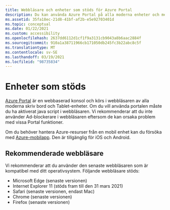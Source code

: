 ```yaml
---
title: Webbläsare och enheter som stöds för Azure Portal
description: Du kan använda Azure Portal på alla moderna enheter och med de senaste webb läsar versionerna. Läs den här artikeln för att vara säker på att din webbläsare stöds.
ms.assetid: 35fa18ec-21d8-41bf-af2b-e5e92703401d
ms.topic: conceptual
ms.date: 01/22/2021
ms.custom: accessibility
ms.openlocfilehash: 2637dd6112d1cf1f9a3131cb9043a8b6aac2884f
ms.sourcegitcommit: 910a1a38711966cb171050db245fc3b22abc8c5f
ms.translationtype: MT
ms.contentlocale: sv-SE
ms.lasthandoff: 03/19/2021
ms.locfileid: "98735834"
---
```

# <a name="supported-devices"></a>Enheter som stöds

[Azure Portal](https://portal.azure.com) är en webbaserad konsol och körs i webbläsaren av alla moderna skriv bord och Tablet-enheter. Om du vill använda portalen måste du ha aktiverat java script i webbläsaren. Vi rekommenderar att du inte använder Ad-blockerare i webbläsaren eftersom de kan orsaka problem med vissa Portal funktioner.

Om du behöver hantera Azure-resurser från en mobil enhet kan du försöka med  [Azure-mobilapp](https://azure.microsoft.com/features/azure-portal/mobile-app/). Den är tillgänglig för iOS och Android.

## <a name="recommended-browsers"></a>Rekommenderade webbläsare

Vi rekommenderar att du använder den senaste webbläsaren som är kompatibel med ditt operativsystem. Följande webbläsare stöds:

* Microsoft Edge (senaste versionen)
* Internet Explorer 11 (stöds fram till den 31 mars 2021)
* Safari (senaste versionen, endast Mac)
* Chrome (senaste versionen)
* Firefox (senaste versionen)